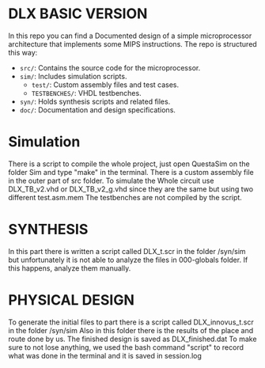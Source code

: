 # DLX BASIC VERSION
In this repo you can find a Documented design of a simple microprocessor architecture that implements some MIPS instructions. 
The repo is structured this way: 
- `src/`: Contains the source code for the microprocessor.
- `sim/`: Includes simulation scripts.
    - `test/`: Custom assembly files and test cases. 
     - `TESTBENCHES/`: VHDL testbenches.   
- `syn/`: Holds synthesis scripts and related files.
- `doc/`: Documentation and design specifications.

# Simulation
There is a script to compile the whole project, just open QuestaSim on the folder Sim and type "make" in the terminal.
There is a custom assembly file in the outer part of src folder.
To simulate the Whole circuit use DLX_TB_v2.vhd or DLX_TB_v2_g.vhd since they are the same but using two different test.asm.mem
The testbenches are not compiled by the script.


# SYNTHESIS

In this part there is written a script called DLX_t.scr in the folder /syn/sim but unfortunately it is not able to analyze the files in 000-globals folder.
If this happens, analyze them manually.

# PHYSICAL DESIGN

To generate the initial files to  part there is a script called DLX_innovus_t.scr in the folder /syn/sim
Also in this folder there is the results of the place and route done by us.
The finished design is saved as DLX_finished.dat
To make sure to not lose anything, we used the bash command "script" to record what was done in the terminal and it is saved in session.log